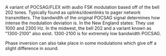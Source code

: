 A variant of POCSAG/FLEX with audio FSK modulation based off of the bell 202 tones. Typically found as uplinks/downlinks to pager network transmitters. The bandwidth of the original POCSAG signal determines how intense the modulation deviation is. In the New England states: They use 1000 and 2300 Hz. In the midwest, the bell 202 and a variant known as "1300-2100" also exist. 1300-2100 is for extremely low bandwidth POCSAG.

Phase inversion can also take place in some modulations which give off a slight difference in sound.